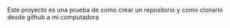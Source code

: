 Este proyecto es una prueba de como crear un repositorio y como clonarlo desde github a mi computadora


